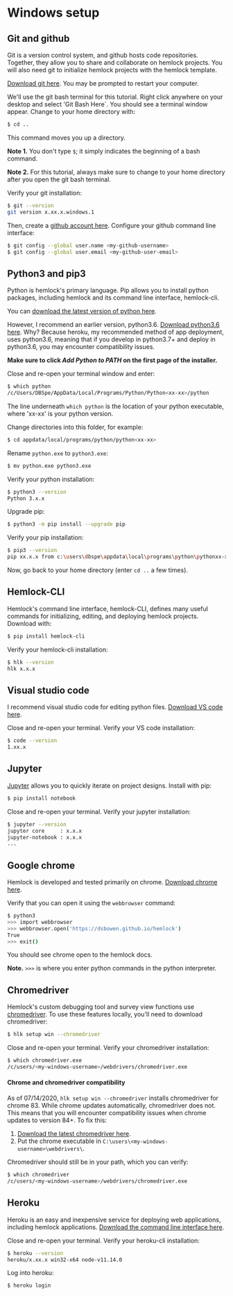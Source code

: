 # Windows setup

## Git and github

Git is a version control system, and github hosts code repositories. Together, they allow you to share and collaborate on hemlock projects. You will also need git to initialize hemlock projects with the hemlock template.

[Download git here](https://git-scm.com/download/win). You may be prompted to restart your computer.


We'll use the git bash terminal for this tutorial. Right click anywhere on your desktop and select 'Git Bash Here`. You should see a terminal window appear. Change to your home directory with:

```bash
$ cd ..
```

This command moves you up a directory.

**Note 1.** You don't type `$`; it simply indicates the beginning of a bash command.

**Note 2.** For this tutorial, always make sure to change to your home directory after you open the git bash terminal.

Verify your git installation:

```bash
$ git --version
git version x.xx.x.windows.1
```

Then, create a [github account here](https://github.com). Configure your github command line interface:

```bash
$ git config --global user.name <my-github-username>
$ git config --global user.email <my-github-user-email>
```

## Python3 and pip3

Python is hemlock's primary language. Pip allows you to install python packages, including hemlock and its command line interface, hemlock-cli.

You can [download the latest version of python here](https://www.python.org/downloads/). 

However, I recommend an earlier version, python3.6. [Download python3.6 here](https://www.python.org/ftp/python/3.6.8/python-3.6.8.exe). Why? Because heroku, my recommended method of app deployment, uses python3.6, meaning that if you develop in python3.7+ and deploy in python3.6, you may encounter compatibility issues.

**Make sure to click *Add Python to PATH* on the first page of the installer.**

Close and re-open your terminal window and enter:

```bash
$ which python
/c/Users/DBSpe/AppData/Local/Programs/Python/Python<xx-xx>/python
```

The line underneath `which python` is the location of your python executable, where 'xx-xx' is your python version.

Change directories into this folder, for example:

```bash
$ cd appdata/local/programs/python/python<xx-xx>
```

Rename `python.exe` to `python3.exe`:

```bash
$ mv python.exe python3.exe
```

Verify your python installation:

```bash
$ python3 --version
Python 3.x.x
```

Upgrade pip:

```bash
$ python3 -m pip install --upgrade pip
```

Verify your pip installation:

```bash
$ pip3 --version
pip xx.x.x from c:\users\dbspe\appdata\local\programs\python\pythonxx-xx\lib\site-packages\pip (python 3.x)
```

Now, go back to your home directory (enter `cd ..` a few times).

## Hemlock-CLI

Hemlock's command line interface, hemlock-CLI, defines many useful commands for initializing, editing, and deploying hemlock projects. Download with:

```bash
$ pip install hemlock-cli
```

Verify your hemlock-cli installation:

```bash
$ hlk --version
hlk x.x.x
```

## Visual studio code

I recommend visual studio code for editing python files. [Download VS code here](https://code.visualstudio.com/).

Close and re-open your terminal. Verify your VS code installation:

```bash
$ code --version
1.xx.x
```

## Jupyter

[Jupyter](https://jupyter.org/) allows you to quickly iterate on project designs. Install with pip:

```bash
$ pip install notebook
```

Close and re-open your terminal. Verify your jupyter installation:

```bash
$ jupyter --version
jupyter core     : x.x.x
jupyter-notebook : x.x.x
...
```

## Google chrome

Hemlock is developed and tested primarily on chrome. [Download chrome here](https://www.google.com/chrome/).

Verify that you can open it using the `webbrowser` command:

```bash
$ python3
>>> import webbrowser
>>> webbrowser.open('https://dsbowen.github.io/hemlock')
True
>>> exit()
```

You should see chrome open to the hemlock docs.

**Note.** `>>>` is where you enter python commands in the python interpreter.

## Chromedriver

Hemlock's custom debugging tool and survey view functions use [chromedriver](https://chromedriver.chromium.org/downloads). To use these features locally, you'll need to download chromedriver:

```bash
$ hlk setup win --chromedriver
```

Close and re-open your terminal. Verify your chromedriver installation:

```bash
$ which chromedriver.exe
/c/users/<my-windows-username>/webdrivers/chromedriver.exe
```

#### Chrome and chromedriver compatibility

As of 07/14/2020, `hlk setup win --chromedriver` installs chromedriver for chrome 83. While chrome updates automatically, chromedriver does not. This means that you will encounter compatibility issues when chrome updates to version 84+. To fix this:

1. [Download the latest chromedriver here](https://chromedriver.chromium.org/downloads).
2. Put the chrome executable in `C:\users\<my-windows-username>\webdrivers\`.

Chromedriver should still be in your path, which you can verify:

```bash
$ which chromedriver
/c/users/<my-windows-username>/webdrivers/chromedriver.exe
```

## Heroku

Heroku is an easy and inexpensive service for deploying web applications, including hemlock applications. [Download the command line interface here](https://devcenter.heroku.com/articles/heroku-cli).

Close and re-open your terminal. Verify your heroku-cli installation:

```bash
$ heroku --version
heroku/x.xx.x win32-x64 node-v11.14.0
```

Log into heroku:

```bash
$ heroku login
```